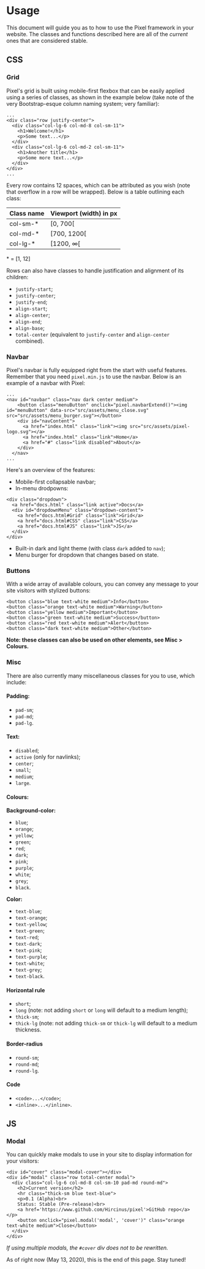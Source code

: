 # Usage

This document will guide you as to how to use the Pixel framework in your website.
The classes and functions described here are all of the *current* ones that are considered stable.

## CSS

### Grid

Pixel's grid is built using mobile-first flexbox that can be easily applied using a series of classes, as shown in the example below (take note of the very Bootstrap-esque column naming system; very familiar):
```
...
<div class="row justify-center">
  <div class="col-lg-6 col-md-8 col-sm-11">
    <h1>Welcome!</h1>
    <p>Some text...</p>
  </div>
  <div class="col-lg-6 col-md-2 col-sm-11">
    <h1>Another title</h1>
    <p>Some more text...</p>
  </div>
</div>
...
```
Every row contains 12 spaces, which can be attributed as you wish (note that overflow in a row will be wrapped). Below is a table outlining each class:

| Class name | Viewport (width) in px |
| ---------- | ---------------------- |
| col-sm-*   | [0, 700[               |
| col-md-*   | [700, 1200[            |
| col-lg-*   | [1200, ∞[              |

\* = [1, 12]

Rows can also have classes to handle justification and alignment of its children:

 - ``justify-start``;
 - ``justify-center``;
 - ``justify-end``;
 - ``align-start``;
 - ``align-center``;
 - ``align-end``;
 - ``align-base``;
 - ``total-center`` (equivalent to ``justify-center`` and ``align-center`` combined).
 
### Navbar

Pixel's navbar is fully equipped right from the start with useful features. Remember that you need ``pixel.min.js`` to use the navbar.
Below is an example of a navbar with Pixel:
```
...
<nav id="navbar" class="nav dark center medium">
    <button class="menuButton" onclick="pixel.navbarExtend()"><img id="menuButton" data-src="src/assets/menu_close.svg" src="src/assets/menu_burger.svg"></button>
    <div id="navContent">
      <a href="index.html" class="link"><img src="src/assets/pixel-logo.svg"></a>
      <a href="index.html" class="link">Home</a>
      <a href="#" class="link disabled">About</a>
    </div>
  </nav>
...
```

Here's an overview of the features:

 - Mobile-first collapsable navbar;
 - In-menu drodpowns:
 ```
 <div class="dropdown">
   <a href="docs.html" class="link active">Docs</a>
   <div id="dropdownMenu" class="dropdown-content">
     <a href="docs.html#Grid" class="link">Grid</a>
     <a href="docs.html#CSS" class="link">CSS</a>
     <a href="docs.html#JS" class="link">JS</a>
   </div>
 </div>
 ```
 - Built-in dark and light theme (with class ``dark`` added to ``nav``);
 - Menu burger for dropdown that changes based on state.
 
### Buttons

With a wide array of available colours, you can convey any message to your site visitors with stylized buttons:
```
<button class="blue text-white medium">Info</button>
<button class="orange text-white medium">Warning</button>
<button class="yellow medium">Important</button>
<button class="green text-white medium">Success</button>
<button class="red text-white medium">Alert</button>
<button class="dark text-white medium">Other</button>
```
**Note: these classes can also be used on other elements, see Misc > Colours.**

### Misc

There are also currently many miscellaneous classes for you to use, which include:

#### Padding:

 - ``pad-sm``;
 - ``pad-md``;
 - ``pad-lg``.
 
#### Text:

 - ``disabled``;
 - ``active`` (only for navlinks);
 - ``center``;
 - ``small``;
 - ``medium``;
 - ``large``.
 
#### Colours:

**Background-color:**

 - ``blue``;
 - ``orange``;
 - ``yellow``;
 - ``green``;
 - ``red``;
 - ``dark``;
 - ``pink``;
 - ``purple``;
 - ``white``;
 - ``grey``;
 - ``black``.
 
**Color:**

 - ``text-blue``;
 - ``text-orange``;
 - ``text-yellow``;
 - ``text-green``;
 - ``text-red``;
 - ``text-dark``;
 - ``text-pink``;
 - ``text-purple``;
 - ``text-white``;
 - ``text-grey``;
 - ``text-black``.
 
#### Horizontal rule

 - ``short``;
 - ``long`` (note: not adding ``short`` or ``long`` will default to a medium length);
 - ``thick-sm``;
 - ``thick-lg`` (note: not adding ``thick-sm`` or ``thick-lg`` will default to a medium thickness.
 
#### Border-radius

 - ``round-sm``;
 - ``round-md``;
 - ``round-lg``.
 
#### Code

 - ``<code>...</code>``;
 - ``<inline>...</inline>``.
 
## JS

### Modal

You can quickly make modals to use in your site to display information for your visitors:
```
<div id="cover" class="modal-cover"></div>
<div id="modal" class="row total-center modal">
  <div class="col-lg-6 col-md-8 col-sm-10 pad-md round-md">
    <h2>Current version</h2>
    <hr class="thick-sm blue text-blue">
    <p>0.1 (Alpha)<br>
    Status: Stable (Pre-release)<br>
    <a href='https://www.github.com/Hircinus/pixel'>GitHub repo</a></p>
    <button onclick="pixel.modal('modal', 'cover')" class="orange text-white medium">Close</button>
  </div>
</div>
```
*If using multiple modals, the ``#cover`` div does not to be rewritten.*

As of right now (May 13, 2020), this is the end of this page. Stay tuned!
